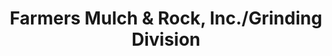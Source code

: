 ---
title: "Farmers Mulch & Rock, Inc./Grinding Division"
url: /dobson/farmers-mulch-and-rock-inc-grinding-division/
shop: garden centre
---